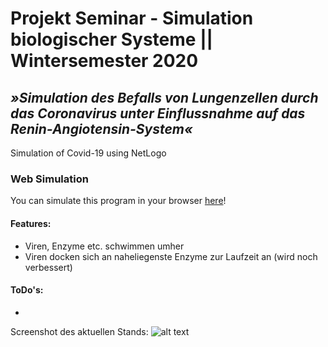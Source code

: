 # Projekt Seminar - Simulation biologischer Systeme || Wintersemester 2020
## _»Simulation des Befalls von Lungenzellen durch das Coronavirus unter Einflussnahme auf das Renin-Angiotensin-System«_

Simulation of Covid-19 using NetLogo

### Web Simulation
You can simulate this program in your browser [here](https://www.netlogoweb.org/web?https://raw.githubusercontent.com/typingbeaver/prosem-covid-simulation/main/netlogo/covid.nlogo)!


#### Features:
- Viren, Enzyme etc. schwimmen umher
- Viren docken sich an naheliegenste Enzyme zur Laufzeit an (wird noch verbessert)

#### ToDo's:
- 

Screenshot des aktuellen Stands:
![alt text](https://s12.directupload.net/images/201203/ukb5thuj.png) 

